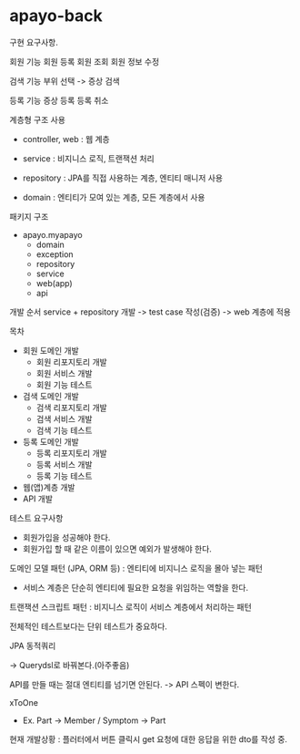 # apayo-back
구현 요구사항.

회원 기능
	회원 등록
	회원 조회
	회원 정보 수정

검색 기능
	부위 선택 -> 증상 검색
	
등록 기능
	증상 등록 
  등록 취소


계층형 구조 사용

- controller, web : 웹 계층

- service : 비지니스 로직, 트랜잭션 처리

- repository : JPA를 직접 사용하는 계층, 엔티티 매니저 사용

- domain : 엔티티가 모여 있는 계층, 모든 계층에서 사용



패키지 구조
- apayo.myapayo
	- domain
	- exception
	- repository
	- service
	- web(app)
	- api

개발 순서
service + repository 개발 -> test case 작성(검증) -> web 계층에 적용


목차
- 회원 도메인 개발
	- 회원 리포지토리 개발
	- 회원 서비스 개발
	- 회원 기능 테스트
- 검색 도메인 개발
	- 검색 리포지토리 개발
	- 검색 서비스 개발
	- 검색 기능 테스트
- 등록 도메인 개발
	- 등록 리포지토리 개발
	- 등록 서비스 개발
	- 등록 기능 테스트
- 웹(앱)계층 개발
- API 개발


테스트 요구사항
- 회원가입을 성공해야 한다.
- 회원가입 할 때 같은 이름이 있으면 예외가 발생해야 한다.


도메인 모델 패턴 (JPA, ORM 등)
: 엔티티에 비지니스 로직을 몰아 넣는 패턴

- 서비스 계층은 단순히 엔티티에 필요한 요청을 위임하는 역할을 한다.

트랜잭션 스크립트 패턴
: 비지니스 로직이 서비스 계층에서 처리하는 패턴


전체적인 테스트보다는 단위 테스트가 중요하다.


JPA 동적쿼리

-> Querydsl로 바꿔본다.(아주좋음)



API를 만들 때는 절대 엔티티를 넘기면 안된다.
-> API 스펙이 변한다.



xToOne
- Ex. Part -> Member / Symptom -> Part


현재 개발상황
: 플러터에서 버튼 클릭시 get 요청에 대한 응답을 위한 dto를 작성 중.
